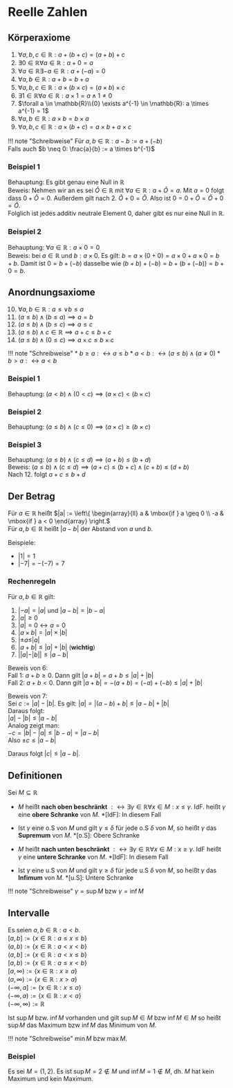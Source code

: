 # Reelle Zahlen
## Körperaxiome

1. $\forall a, b, c \in \mathbb{R}: a+(b+c)=(a+b)+c$
2. $\exists 0 \in \mathbb{R} \forall a \in \mathbb{R}: a+0=a$
3. $\forall a \in \mathbb{R} \exists -a \in \mathbb{R}: a + (-a)=0$
4. $\forall a, b \in \mathbb{R}: a+b=b+a$
5. $\forall a, b, c \in \mathbb{R}: a\times(b \times c) = (a \times b ) \times c$
6. $\exists 1 \in \mathbb{R} \forall a \in \mathbb{R}: a \times 1 = a \land 1 \neq 0$
7. $\forall a \in \mathbb{R}\\{0} \exists a^{-1} \in \mathbb{R}: a \times a^{-1} = 1$
8. $\forall a, b \in \mathbb{R}: a \times b = b \times a$
9. $\forall a, b, c \in \mathbb{R}: a \times (b+c) = a \times b + a \times c$

!!! note "Schreibweise"
	Für $a, b \in \mathbb{R}: a-b := a+(-b)$<br>
	Falls auch $b \neq 0: \frac{a}{b} := a \times b^{-1}$

### Beispiel 1
Behauptung: Es gibt genau eine Null in $\mathbb{R}$<br>
Beweis: Nehmen wir an es sei $\tilde{O} \in \mathbb{R}$ mit $\forall a \in \mathbb{R}: a + \tilde{O} = a$.
Mit $a = 0$ folgt dass $0 + \tilde{O} = 0$. Außerdem gilt nach 2. $\tilde{O} + 0 = \tilde{O}$.
Also ist $0 = 0 + \tilde{O} = \tilde{O} + 0 = \tilde{O}$.<br>
Folglich ist jedes additiv neutrale Element $0$, daher gibt es nur eine Null in $\mathbb{R}$.

### Beispiel 2
Behauptung: $\forall a \in \mathbb{R}: a \times 0 = 0$<br>
Beweis: bei $a \in \mathbb{R}$ und $b: a \times 0$. 
Es gilt: $b = a \times (0 + 0) = a \times 0 + a \times 0 = b + b$.
Damit ist $0 = b + (-b)$ dasselbe wie $(b+b) + (-b) = b + (b + (-b)) = b + 0 = b$.

## Anordnungsaxiome
10. $\forall a, b \in \mathbb{R}: a \leq \lor b \leq a$
11. $(a \leq b) \land (b \leq a) \implies a = b$
12. $(a \leq b) \land (b \leq c) \implies a \leq c$
13. $(a \leq b) \land c \in \mathbb{R} \implies a + c \leq b + c$
14. $(a \leq b) \land (0 \leq c) \implies a \times c \leq b \times c$

!!! note "Schreibweise"
	* $b \geq a :\leftrightarrow a \leq b$
	* $a < b :\leftrightarrow (a \leq b) \land (a \neq 0)$
	* $b > a :\leftrightarrow a < b$

### Beispiel 1
Behauptung: $(a < b) \land (0 < c) \implies (a \times c) < (b \times c)$

### Beispiel 2 
Behauptung: $(a \leq b) \land (c \leq 0) \implies (a \times c) \geq (b \times c)$

### Beispiel 3
Behauptung: $(a \leq b) \land (c \leq d) \implies (a + b) \leq (b + d)$<br>
Beweis: $(a \leq b) \land (c \leq d) \implies (a + c) \leq (b + c) \land (c + b) \leq (d + b)$<br>
Nach 12. folgt $a + c \leq b + d$

## Der Betrag
Für $a \in \mathbb{R}$ heißt $|a| := 
\left\{
	\begin{array}{ll}
		a  & \mbox{if } a \geq 0 \\
		-a & \mbox{if } a < 0
	\end{array}
\right.$
<br>
Für $a, b \in \mathbb{R}$ heißt $|a-b|$ der Abstand von $a$ und $b$.

Beispiele:

* $|1| = 1$<br>
* $|-7| = -(-7)=7$

### Rechenregeln
Für $a, b \in \mathbb{R}$ gilt:

1. $|-a| = |a|$ und $|a-b| = |b-a|$
2. $|a| \geq 0$ 
3. $|a| = 0 \leftrightarrow a = 0$
4. $|a \times b| = |a| \times |b|$
5. $|\pm a \leq |a|$
6. $|a+b| \leq |a| + |b|$ (**wichtig**)
7. $||a|-|b|| \leq |a-b|$

Beweis von 6:<br>
Fall 1: $a + b \geq 0$. Dann gilt $|a+b| = a+b \leq |a| + |b|$<br>
Fall 2: $a + b < 0$. Dann gilt $|a+b| = -(a+b) = (-a) + (-b) \leq |a| + |b|$<br>

Beweis von 7:<br>
Sei $c := |a| - |b|$. Es gilt: $|a| = |(a - b) + b| \leq |a - b| + |b|$<br>
Daraus folgt:<br>
$|a| - |b| \leq |a - b|$<br>
Analog zeigt man:<br>
$-c = |b| - |a| \leq |b - a| = |a - b|$<br>
Also $\pm c \leq | a - b |$<br>

Daraus folgt $|c| \leq |a - b|$.<br>

## Definitionen
Sei $M \subseteq \mathbb{R}$

* $M$ heißt **nach oben beschränkt** $:\leftrightarrow \exists \gamma \in \mathbb{R} \forall x \in M: x \leq \gamma$.
IdF. heißt $\gamma$ eine **obere Schranke** von $M$.
*[IdF]: In diesem Fall

* Ist $\gamma$ eine o.S von $M$ und gilt $\gamma \leq \delta$ für jede o.S $\delta$ von $M$, so heißt $\gamma$ das **Supremum** von $M$. 
*[o.S]: Obere Schranke

* $M$ heißt **nach unten beschränkt** $:\leftrightarrow \exists \gamma \in \mathbb{R} \forall x \in M: x \geq \gamma$.
IdF heißt $\gamma$ eine **untere Schranke** von $M$.
*[IdF]: In diesem Fall

* Ist $\gamma$ eine u.S von $M$ und gilt $\gamma \geq \delta$ für jede u.S $\delta$ von $M$, so heißt
$\gamma$ das **Infimum** von $M$. 
*[u.S]: Untere Schranke

!!! note "Schreibweise" 
	$\gamma = \sup M$ bzw $\gamma = \inf M$

## Intervalle
Es seien $a, b \in \mathbb{R}: a < b$.<br>
$[a, b] := \{x \in \mathbb{R}:  a \leq x \leq b\}$<br>
$(a, b) := \{x \in \mathbb{R}:  a < x < b\}$<br>
$(a, b] := \{x \in \mathbb{R}:  a < x \leq b\}$<br>
$[a, b) := \{x \in \mathbb{R}:  a \leq x < b\}$<br>
$[a, \infty) := \{x \in \mathbb{R}:  x \geq a\}$<br>
$(a, \infty) := \{x \in \mathbb{R}:  x > a\}$<br>
$(-\infty, a] := \{x \in \mathbb{R}:  x \leq a\}$<br>
$(-\infty, a) := \{x \in \mathbb{R}:  x < a\}$<br>
$(-\infty, \infty) := \mathbb{R}$<br>

Ist $\sup M$ bzw. $\inf M$ vorhanden und gilt $\sup M \in M$ bzw $\inf M \in M$ so heißt $\sup M$ das Maximum
bzw $\inf M$ das Minimum von $M$.

!!! note "Schreibweise"
	$\min M$ bzw $\max M$.<br>

### Beispiel
Es sei $M = (1, 2)$. Es ist $\sup M = 2 \notin M$ und $\inf M = 1 \notin M$, dh. $M$ hat kein Maximum und kein Maximum.







